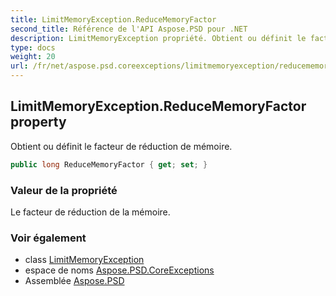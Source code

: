 ```yaml
---
title: LimitMemoryException.ReduceMemoryFactor
second_title: Référence de l'API Aspose.PSD pour .NET
description: LimitMemoryException propriété. Obtient ou définit le facteur de réduction de mémoire.
type: docs
weight: 20
url: /fr/net/aspose.psd.coreexceptions/limitmemoryexception/reducememoryfactor/
---
```

## LimitMemoryException.ReduceMemoryFactor property

Obtient ou définit le facteur de réduction de mémoire.

```csharp
public long ReduceMemoryFactor { get; set; }
```

### Valeur de la propriété

Le facteur de réduction de la mémoire.

### Voir également

* class [LimitMemoryException](../)
* espace de noms [Aspose.PSD.CoreExceptions](../../limitmemoryexception/)
* Assemblée [Aspose.PSD](../../../)


